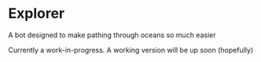 # Explorer
A bot designed to make pathing through oceans so much easier

Currently a work-in-progress. A working version will be up soon (hopefully)
